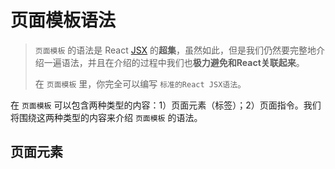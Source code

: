 # 页面模板语法

> ```页面模板``` 的语法是 React [JSX](#https://facebook.github.io/react/docs/jsx-in-depth.html) 的**超集**，虽然如此，但是我们仍然要完整地介绍一遍语法，并且在介绍的过程中我们也**极力避免和React关联起来**。
> 
> 在 ```页面模板``` 里，你完全可以编写 ```标准的React JSX语法```。

在 ```页面模板``` 可以包含两种类型的内容：1）页面元素（标签）；2）页面指令。我们将围绕这两种类型的内容来介绍 ```页面模板``` 的语法。

## 页面元素


